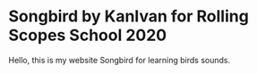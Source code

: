 # Songbird by KanIvan for Rolling Scopes School 2020

Hello, this is my website Songbird for learning birds sounds.
